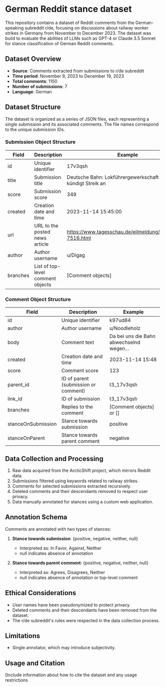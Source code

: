 # German Reddit stance dataset

This repository contains a dataset of Reddit comments from the German-speaking subreddit r/de, focusing on discussions about railway worker strikes in Germany from November to December 2023.  The dataset was build to evaluate the abilities of LLMs such as GPT-4 or Claude 3.5 Sonnet for stance classification of German Reddit comments.


## Dataset Overview

- **Source**: Comments extracted from submissions to r/de subreddit
- **Time period**: November 9, 2023 to December 19, 2023
- **Total comments**: 1150
- **Number of submissions**: 7
- **Language**: German

## Dataset Structure

The dataset is organized as a series of JSON files, each representing a single submission and its associated comments. The file names correspond to the unique submission IDs.

### Submission Object Structure

| Field | Description | Example |
|-------|-------------|---------|
| id | Unique identifier | 17v3qsh |
| title | Submission title | Deutsche Bahn: Lokführergewerkschaft GDL kündigt Streik an |
| score | Submission score | 349 |
| created | Creation date and time | 2023-11-14 15:45:00 |
| url | URL to the posted news article | https://www.tagesschau.de/eilmeldung/eilmeldung-7516.html |
| author | Author username | u/Digag |
| branches | List of top-level comment objects | [Comment objects] |

### Comment Object Structure

| Field | Description | Example |
|-------|-------------|---------|
| id | Unique identifier | k97ud84 |
| author | Author username | u/Noodleholz |
| body | Comment text | Da bei uns die Bahn abwechselnd wegen... |
| created | Creation date and time | 2023-11-14 15:48 |
| score | Comment score | 123 |
| parent_id | ID of parent (submission or comment) | t3_17v3qsh |
| link_id | ID of submission | t3_17v3qsh |
| branches | Replies to the comment | [Comment objects] or [] |
| stanceOnSubmission | Stance towards submission | positive |
| stanceOnParent | Stance towards parent comment | negative |

## Data Collection and Processing

1. Raw data acquired from the ArcticShift project, which mirrors Reddit data.
2. Submissions filtered using keywords related to railway strikes.
3. Comments for selected submissions extracted recursively.
4. Deleted comments and their descendants removed to respect user privacy.
5. Data manually annotated for stances using a custom web application.

## Annotation Schema

Comments are annotated with two types of stances:

1. **Stance towards submission**: {positive, negative, neither, null}
   - Interpreted as: In Favor, Against, Neither
   - null indicates absence of annotation

2. **Stance towards parent comment**: {positive, negative, neither, null}
   - Interpreted as: Agrees, Disagrees, Neither
   - null indicates absence of annotation or top-level comment

## Ethical Considerations

- User names have been pseudonymized to protect privacy.
- Deleted comments and their descendants have been removed from the dataset.
- The r/de subreddit's rules were respected in the data collection process.

## Limitations

- Single annotator, which may introduce subjectivity.

## Usage and Citation

[Include information about how to cite the dataset and any usage restrictions
